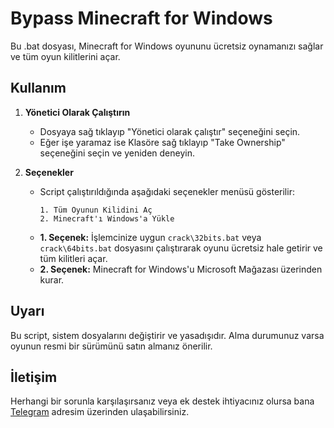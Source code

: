 # Bypass Minecraft for Windows

Bu .bat dosyası, Minecraft for Windows oyununu ücretsiz oynamanızı sağlar ve tüm oyun kilitlerini açar.

## Kullanım

1. **Yönetici Olarak Çalıştırın**
   - Dosyaya sağ tıklayıp "Yönetici olarak çalıştır" seçeneğini seçin.
   - Eğer işe yaramaz ise Klasöre sağ tıklayıp "Take Ownership" seçeneğini seçin ve yeniden deneyin.

2. **Seçenekler**
   - Script çalıştırıldığında aşağıdaki seçenekler menüsü gösterilir:
     ```
     1. Tüm Oyunun Kilidini Aç
     2. Minecraft'ı Windows'a Yükle
     ```
   - **1. Seçenek:** İşlemcinize uygun `crack\32bits.bat` veya `crack\64bits.bat` dosyasını çalıştırarak oyunu ücretsiz hale getirir ve tüm kilitleri açar.
   - **2. Seçenek:** Minecraft for Windows'u Microsoft Mağazası üzerinden kurar.

## Uyarı

Bu script, sistem dosyalarını değiştirir ve yasadışıdır.
Alma durumunuz varsa oyunun resmi bir sürümünü satın almanız önerilir.

## İletişim
Herhangi bir sorunla karşılaşırsanız veya ek destek ihtiyacınız olursa bana [Telegram](https://t.me/fatiqueos) adresim üzerinden ulaşabilirsiniz.

